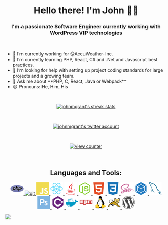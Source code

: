 <h1 align="center">Hello there! I'm John 👋🏾</h1>

<h3 align="center">I'm a passionate Software Engineer currently working with WordPress VIP technologies</h3>

<!--
**johnmgrant/johnmgrant** is a ✨ _special_ ✨ repository because its `README.md` (this file) appears on your GitHub profile.

Here are some ideas to get you started:

- 🔭 I’m currently working on ...
- 🌱 I’m currently learning ...
- 👯 I’m looking to collaborate on ...
- 🤔 I’m looking for help with ...
- 💬 Ask me about ...
- 📫 How to reach me: ...
- 😄 Pronouns: ...
- ⚡ Fun fact: ...
-->

<br/>

<ul>
    <li>🔭 I’m currently working for @AccuWeather-Inc.</li>
    <li>🌱 I’m currently learning PHP, React, C# and .Net and Javascript best practices.</li>
    <li>🤔 I’m looking for help with setting up project coding standards for large projects and a growing team.</li>
    <li>💬 Ask me about **PHP, C, React, Java or Webpack**</li>
    <li>😄 Pronouns: He, Him, His</li>
</ul> 

<br/>

<p align="center">
    <a href="https://git.io/streak-stats">
        <img src="https://github-readme-streak-stats.herokuapp.com?user=johnmgrant&theme=vue-dark&hide_border=true&date_format=j%20M%5B%20Y%5D" alt="johnmgrant's streak stats" />
    </a>
</p>

<br/>

<p align="center">
    <a href="https://twitter.com/jgrant_develops" target="blank">
        <img src="https://img.shields.io/twitter/follow/jgrant_develops?style=social" alt="johnmgrant's twitter account" />
    </a>
</p>

<br/>

<p align="center">
    <a href="https://github.com/antonkomarev/github-profile-views-counter">
        <img src="https://komarev.com/ghpvc/?username=johnmgrant" alt="view counter" />
    </a>
</p>

<br/>

<h2 align="center">Languages and Tools:</h2>
<!-- Dev icons available here: https://www.martincap.io/images/icons/devicon/ -->
<p align="center">
  <a href="https://www.php.net" target="_blank">
    <img src="https://raw.githubusercontent.com/devicons/devicon/master/icons/php/php-original.svg" alt="php" width="40" height="40"/>
  </a>
  <a href="https://git-scm.com/" target="_blank">
    <img src="https://www.vectorlogo.zone/logos/git-scm/git-scm-icon.svg" alt="git" width="40" height="40"/>
  </a>
  <a href="https://developer.mozilla.org/en-US/docs/Web/JavaScript" target="_blank">
    <img src="https://raw.githubusercontent.com/devicons/devicon/master/icons/javascript/javascript-plain.svg" alt="javascript" width="40" height="40"/>
  </a>
  <a href="https://reactjs.org/" target="_blank">
    <img src="https://raw.githubusercontent.com/devicons/devicon/master/icons/react/react-original.svg" alt="react" width="40" height="40"/>
  </a>
  <a href="https://dev.java/" target="_blank">
    <img src="https://raw.githubusercontent.com/devicons/devicon/master/icons/java/java-plain.svg" alt="mysql" width="40" height="40"/>
  </a>
  <a href="https://nodejs.org" target="_blank">
    <img src="https://raw.githubusercontent.com/devicons/devicon/master/icons/nodejs/nodejs-plain.svg" alt="nodejs" width="40" height="40"/>
  </a>
  <a href="https://www.w3.org/html/" target="_blank">
    <img src="https://raw.githubusercontent.com/devicons/devicon/master/icons/html5/html5-plain.svg" alt="html5" width="40" height="40"/>
  </a>
  <a href="https://www.w3schools.com/css/" target="_blank">
    <img src="https://raw.githubusercontent.com/devicons/devicon/master/icons/css3/css3-plain.svg" alt="css3" width="40" height="40"/>
  </a>
  <a href="https://sass-lang.com" target="_blank">
    <img src="https://raw.githubusercontent.com/devicons/devicon/master/icons/sass/sass-original.svg" alt="sass" width="40" height="40"/>
  </a>
  <a href="https://webpack.js.org" target="_blank">
    <img src="https://raw.githubusercontent.com/devicons/devicon/master/icons/webpack/webpack-plain.svg" alt="webpack" width="40" height="40"/>
  </a>
  <a href="https://www.mysql.com/" target="_blank">
    <img src="https://raw.githubusercontent.com/devicons/devicon/master/icons/mysql/mysql-plain.svg" alt="mysql" width="40" height="40"/>
  </a>
  <a href="https://www.photoshop.com/en" target="_blank">
    <img src="https://raw.githubusercontent.com/devicons/devicon/master/icons/photoshop/photoshop-plain.svg" alt="photoshop" width="40" height="40"/>
  </a>
  <a href="https://learn.microsoft.com/en-us/dotnet/csharp/tour-of-csharp/" target="_blank">
    <img src="https://raw.githubusercontent.com/devicons/devicon/master/icons/csharp/csharp-plain.svg" alt="csharp" width="40" height="40"/>
  </a>
  <a href="https://www.docker.com/" target="_blank">
    <img src="https://raw.githubusercontent.com/devicons/devicon/master/icons/docker/docker-plain.svg" alt="docker" width="40" height="40"/>
  </a>
  <a href="https://www.npmjs.com/" target="_blank">
    <img src="https://raw.githubusercontent.com/devicons/devicon/master/icons/npm/npm-original-wordmark.svg" alt="npm" width="40" height="40"/>
  </a>
  <a href="https://www.linux.org/" target="_blank">
    <img src="https://raw.githubusercontent.com/devicons/devicon/master/icons/linux/linux-original.svg" alt="linux" width="40" height="40"/>
  </a>
  <a href="https://tomcat.apache.org/" target="_blank">
    <img src="https://raw.githubusercontent.com/devicons/devicon/master/icons/tomcat/tomcat-original.svg" alt="tomcat" width="40" height="40"/>
  </a>
  <a href="https://www.wordpress.com/" target="_blank">
    <img src="https://raw.githubusercontent.com/devicons/devicon/master/icons/wordpress/wordpress-plain.svg" alt="wordpress" width="40" height="40"/>
  </a>
  <!-- @todo: Add other languages & tools... -->
</p>

![](https://hit.yhype.me/github/profile?user_id=10672193)
